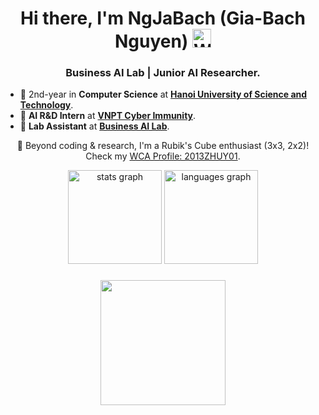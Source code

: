 <h1 align="center">
  Hi there, I'm NgJaBach (Gia-Bach Nguyen)
  <img src="https://media.giphy.com/media/hvRJCLFzcasrR4ia7z/giphy.gif" width="30px" alt="Waving hand">
</h1>
<h3 align="center">Business AI Lab | Junior AI Researcher.</h3>

- 🏫 2nd-year in **Computer Science** at [**Hanoi University of Science and Technology**](https://soict.hust.edu.vn/en/).
- 🔭 **AI R&D Intern** at [**VNPT Cyber Immunity**](https://sec.vnpt.vn/).
- 📃 **Lab Assistant** at [**Business AI Lab**]().

<div align="center">
  <p>
    🧩 Beyond coding & research, I'm a Rubik's Cube enthusiast (3x3, 2x2)!
    <br/>
    Check my <a href="https://www.worldcubeassociation.org/persons/2013ZHUY01">WCA Profile: 2013ZHUY01</a>.
  </p>
  
  <img src="https://github-readme-stats.vercel.app/api?username=ngjabach&hide_title=false&hide_rank=false&show_icons=true&include_all_commits=true&count_private=true&disable_animations=false&theme=dracula&locale=en&hide_border=false&order=1" height="150" alt="stats graph"  />
  <img src="https://github-readme-stats.vercel.app/api/top-langs?username=ngjabach&locale=en&hide_title=false&layout=compact&card_width=320&langs_count=5&theme=dracula&hide_border=false&order=2" height="150" alt="languages graph"  />
</div>

###

<div align="center">
  <img height="200" src="https://media3.giphy.com/media/v1.Y2lkPTc5MGI3NjExdTF0cG1nOXo0YnJneXpxd3Q3eXFpa2tlcHkxMTdqMWpwcWhnaTV5eiZlcD12MV9pbnRlcm5hbF9naWZfYnlfaWQmY3Q9Zw/M68ca96XBQiCQ/giphy.gif"  />
</div>

###
